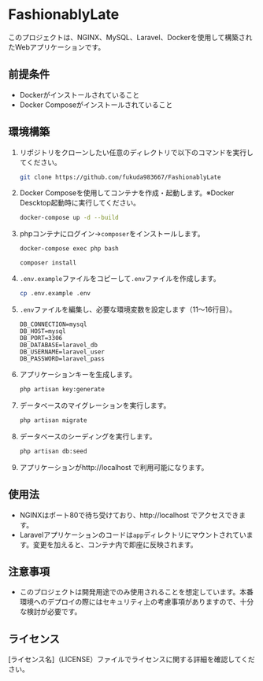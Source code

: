 # FashionablyLate

このプロジェクトは、NGINX、MySQL、Laravel、Dockerを使用して構築されたWebアプリケーションです。

## 前提条件

- Dockerがインストールされていること
- Docker Composeがインストールされていること

## 環境構築

1. リポジトリをクローンしたい任意のディレクトリで以下のコマンドを実行してください。

    ```bash
    git clone https://github.com/fukuda983667/FashionablyLate
    ```

2. Docker Composeを使用してコンテナを作成・起動します。※Docker Descktop起動時に実行してください。

    ```bash
    docker-compose up -d --build
    ```

3. phpコンテナにログイン→`composer`をインストールします。

    ```bash
    docker-compose exec php bash
    ```
    ```
    composer install
    ```

2. `.env.example`ファイルをコピーして`.env`ファイルを作成します。

    ```bash
    cp .env.example .env
    ```

3. `.env`ファイルを編集し、必要な環境変数を設定します（11～16行目）。

   ```
   DB_CONNECTION=mysql
   DB_HOST=mysql
   DB_PORT=3306
   DB_DATABASE=laravel_db
   DB_USERNAME=laravel_user
   DB_PASSWORD=laravel_pass
   ```

7. アプリケーションキーを生成します。

    ```bash
    php artisan key:generate
    ```

8. データベースのマイグレーションを実行します。

    ```bash
    php artisan migrate
    ```

8. データベースのシーディングを実行します。

    ```bash
    php artisan db:seed
    ```

9. アプリケーションがhttp://localhost で利用可能になります。

## 使用法

- NGINXはポート80で待ち受けており、http://localhost でアクセスできます。
- Laravelアプリケーションのコードは`app`ディレクトリにマウントされています。変更を加えると、コンテナ内で即座に反映されます。

## 注意事項

- このプロジェクトは開発用途でのみ使用されることを想定しています。本番環境へのデプロイの際にはセキュリティ上の考慮事項がありますので、十分な検討が必要です。

## ライセンス

[ライセンス名]（LICENSE）ファイルでライセンスに関する詳細を確認してください。
